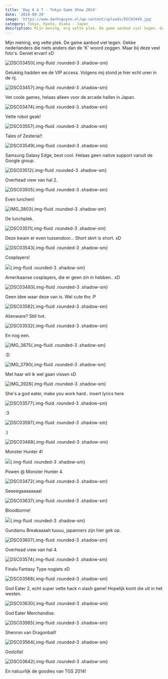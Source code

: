 ```yaml
---
title: 'Day 6 & 7 - Tokyo Game Show 2014'
date: '2014-09-20'
image: 'https://www.danhnguyen.nl/wp-content/uploads/DSC03449.jpg'
category: Tokyo, Kyoto, Osaka - Japan
description: Mijn mening, erg vette plek. De game aanbod viel tegen. Gekke nederlanders die niets anders dan de 'K' woord...
---
```


Mijn mening, erg vette plek. De game aanbod viel tegen. Gekke nederlanders die niets anders dan de 'K' woord zeggen. Maar bij deze veel foto's. Geniet ervan! xD

![DSC03450](https://www.danhnguyen.nl/wp-content/uploads/DSC03450-1024x575.jpg){.img-fluid .rounded-3 .shadow-sm}

Gelukkig hadden we de VIP access. Volgens mij stond je hier echt uren in de rij.

![DSC03457](https://www.danhnguyen.nl/wp-content/uploads/DSC03457-1024x575.jpg){.img-fluid .rounded-3 .shadow-sm}

Vet coole games, helaas alleen voor de arcade hallen in Japan.

![DSC03474](https://www.danhnguyen.nl/wp-content/uploads/DSC03474-1024x575.jpg){.img-fluid .rounded-3 .shadow-sm}

Vette robot geak!

![DSC03557](https://www.danhnguyen.nl/wp-content/uploads/DSC03557-1024x575.jpg){.img-fluid .rounded-3 .shadow-sm}

Tales of Zesteria!!

![DSC03549](https://www.danhnguyen.nl/wp-content/uploads/DSC03549-1024x575.jpg){.img-fluid .rounded-3 .shadow-sm}

Samsung Galaxy Edge, best cool. Helaas geen native support vanuit de Google group.

![DSC03512](https://www.danhnguyen.nl/wp-content/uploads/DSC03512-1024x575.jpg){.img-fluid .rounded-3 .shadow-sm}

Overhead view van hal 2.

![DSC03505](https://www.danhnguyen.nl/wp-content/uploads/DSC03505-1024x575.jpg){.img-fluid .rounded-3 .shadow-sm}

Even lunchen!

![IMG_3803](https://www.danhnguyen.nl/wp-content/uploads/IMG_3803-1024x682.jpg){.img-fluid .rounded-3 .shadow-sm}

De lunchplek.

![DSC03511](https://www.danhnguyen.nl/wp-content/uploads/DSC03511-1024x575.jpg){.img-fluid .rounded-3 .shadow-sm}

Deze kwam er even tussendoor... Short skirt is short. xD

![DSC03543](https://www.danhnguyen.nl/wp-content/uploads/DSC03543-575x1024.jpg){.img-fluid .rounded-3 .shadow-sm}

Cosplayers!

![](https://www.danhnguyen.nl/wp-content/uploads/IMG_3810-682x1024.jpg){.img-fluid .rounded-3 .shadow-sm}

Amerikaanse cosplayers, die er geen zin in hebben.. xD

![DSC03493](https://www.danhnguyen.nl/wp-content/uploads/DSC03493-575x1024.jpg){.img-fluid .rounded-3 .shadow-sm}

Geen idee waar deze van is. Wel cute tho :P

![DSC03582](https://www.danhnguyen.nl/wp-content/uploads/DSC03582-575x1024.jpg){.img-fluid .rounded-3 .shadow-sm}

Alienware? Still hot.

![DSC03532](https://www.danhnguyen.nl/wp-content/uploads/DSC03532-575x1024.jpg){.img-fluid .rounded-3 .shadow-sm}

En nog een.

![IMG_3875](https://www.danhnguyen.nl/wp-content/uploads/IMG_3875-682x1024.jpg){.img-fluid .rounded-3 .shadow-sm}

:D

![IMG_3790](https://www.danhnguyen.nl/wp-content/uploads/IMG_3790-682x1024.jpg){.img-fluid .rounded-3 .shadow-sm}

Met haar wil ik wel gaan vissen xD

![IMG_3928](https://www.danhnguyen.nl/wp-content/uploads/IMG_3928-682x1024.jpg){.img-fluid .rounded-3 .shadow-sm}

She's a god eater, make you work hard.. insert lyrics here

![DSC03577](https://www.danhnguyen.nl/wp-content/uploads/DSC03577-575x1024.jpg){.img-fluid .rounded-3 .shadow-sm}

:3

![DSC03597](https://www.danhnguyen.nl/wp-content/uploads/DSC03597-575x1024.jpg){.img-fluid .rounded-3 .shadow-sm}

:)

![DSC03468](https://www.danhnguyen.nl/wp-content/uploads/DSC03468-1024x575.jpg){.img-fluid .rounded-3 .shadow-sm}

Monster Hunter 4!

![](https://www.danhnguyen.nl/wp-content/uploads/DSC034791-1024x575.jpg){.img-fluid .rounded-3 .shadow-sm}

Powen @ Monster Hunter 4.

![DSC03472](https://www.danhnguyen.nl/wp-content/uploads/DSC03472-1024x575.jpg){.img-fluid .rounded-3 .shadow-sm}

Seeeegaaaaaaaa!

![DSC03637](https://www.danhnguyen.nl/wp-content/uploads/DSC03637-575x1024.jpg){.img-fluid .rounded-3 .shadow-sm}

Bloodborne!

![](https://www.danhnguyen.nl/wp-content/uploads/IMG_3885-682x1024.jpg){.img-fluid .rounded-3 .shadow-sm}

Gundamu Breakaaaah tuuuu, japanners zijn hier gek op.

![DSC03607](https://www.danhnguyen.nl/wp-content/uploads/DSC03607-1024x575.jpg){.img-fluid .rounded-3 .shadow-sm}

Overhead view van hal 4.

![DSC03574](https://www.danhnguyen.nl/wp-content/uploads/DSC03574-1024x575.jpg){.img-fluid .rounded-3 .shadow-sm}

Finalu Fantasy Type nogiets xD

![DSC03568](https://www.danhnguyen.nl/wp-content/uploads/DSC03568-1024x575.jpg){.img-fluid .rounded-3 .shadow-sm}

God Eater 2, echt super vette hack n slash game! Hopelijk komt die uit in het westen.

![DSC03630](https://www.danhnguyen.nl/wp-content/uploads/DSC03630-1024x575.jpg){.img-fluid .rounded-3 .shadow-sm}

God Eater Merchandise.

![DSC03565](https://www.danhnguyen.nl/wp-content/uploads/DSC03565-1024x575.jpg){.img-fluid .rounded-3 .shadow-sm}

Shenron van Dragonball!

![DSC03564](https://www.danhnguyen.nl/wp-content/uploads/DSC03564-575x1024.jpg){.img-fluid .rounded-3 .shadow-sm}

Godzilla!

![DSC03642](https://www.danhnguyen.nl/wp-content/uploads/DSC03642-1024x575.jpg){.img-fluid .rounded-3 .shadow-sm}

En natuurlijk de goodies van TGS 2014!
